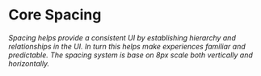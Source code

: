 <script setup>
  import { MSRDocSpacing } from '../../index'
  import { spacing } from '../src/_spacing.js';
  </script>

# Core Spacing

###### Spacing helps provide a consistent UI by establishing hierarchy and relationships in the UI. In turn this helps make experiences familiar and predictable. The spacing system is base on 8px scale both vertically and horizontally.

<MSRDocSpacing :data="spacing"/>
